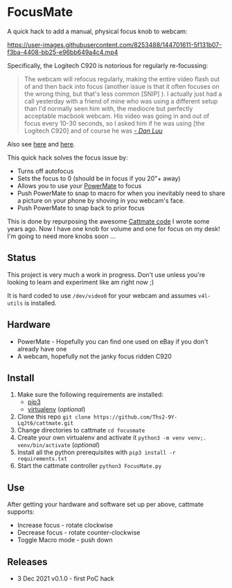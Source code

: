# FocusMate

A quick hack to add a manual, physical focus knob to webcam:



https://user-images.githubusercontent.com/8253488/144701611-5f131b07-f3ba-4408-bb25-e96bb649a4c4.mp4



Specifically, the Logitech C920 is notorious for regularly re-focussing:

> The webcam will refocus regularly, making the entire video flash out of and then back into focus (another issue is that it often focuses on the wrong thing, but that's less common [SNIP] ). I actually just had a call yesterday with a friend of mine who was using a different setup than I'd normally seen him with, the mediocre but perfectly acceptable macbook webcam. His video was going in and out of focus every 10-30 seconds, so I asked him if he was using [the Logitech C920] and of course he was 
> _[- Dan Luu](https://danluu.com/why-benchmark/)_

Also see [here](https://support.logi.com/hc/en-001/community/posts/360049083554-C920-Webcam-Focus-issues) and [here](https://support.logi.com/hc/en-001/community/posts/360052156173-C920-Focus-Issues).

This quick hack solves the focus issue by:
* Turns off autofocus
* Sets the focus to 0 (should be in focus if you 20"+ away)
* Allows you to use your [PowerMate](https://support.griffintechnology.com/product/powermate/) to focus
* Push PowerMate to snap to macro for when you inevitably need to share a picture on your phone by shoving in you webcam's face.
* Push PowerMate to snap back to prior focus

This is done by repurposing the awesome [Cattmate code](https://github.com/mrjones-plip/cattmate) I wrote some years ago. Now I have one knob for volume and one for focus on my desk! I'm going to need more knobs soon ...

## Status   

This project is very much a work in progress. Don't 
use unless you're looking to learn and experiment like am right now ;)

It is hard coded to use `/dev/video0` for your webcam and assumes `v4l-utils` is installed.

## Hardware

* PowerMate - Hopefully you can find one used on eBay if you don't already have one
* A webcam, hopefully not the janky focus ridden C920

## Install

1. Make sure the following requirements are installed:
   * [pip3](https://pip.pypa.io/en/stable/installing/)
   * [virtualenv](https://virtualenv.pypa.io/en/stable/) (_optional_)
1. Clone this repo `git clone https://github.com/Ths2-9Y-LqJt6/cattmate.git`
1. Change directories to cattmate `cd focusmate`
1. Create your own virtualenv and activate it `python3 -m venv venv;. venv/bin/activate` (_optional_)
1. Install all the python prerequisites with `pip3 install -r requirements.txt`
1. Start the cattmate controller `python3 FocusMate.py`

## Use

After getting your hardware and software set up per above, cattmate supports:
* Increase focus - rotate clockwise
* Decrease focus - rotate counter-clockwise
* Toggle Macro mode - push down


## Releases

* 3 Dec 2021 v0.1.0 - first PoC hack
